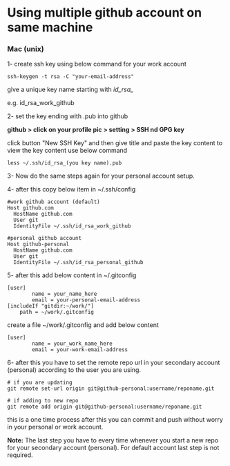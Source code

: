 # Using multiple github account on same machine

### Mac (unix)

1- create ssh key using below command for your work account

```language
ssh-keygen -t rsa -C "your-email-address"
```

give a unique key name starting with *id_rsa_*

e.g. id_rsa_work_github

2- set the key ending with .pub into github 

**github > click on your profile pic > setting > SSH nd GPG key**

click button "New SSH Key" and then give title and paste the key content
to view the key content use below command
```language
less ~/.ssh/id_rsa_(you key name).pub
``` 

3- Now do the same steps again for your personal account setup.

4- after this copy below item in ~/.ssh/config

```language
#work github account (default)
Host github.com
  HostName github.com
  User git
  IdentityFile ~/.ssh/id_rsa_work_github

#personal github account
Host github-personal
  HostName github.com
  User git
  IdentityFile ~/.ssh/id_rsa_personal_github
```

5- after this add below content in ~/.gitconfig

```language
[user]
        name = your_name_here
        email = your-personal-email-address
[includeIf "gitdir:~/work/"]
	path = ~/work/.gitconfig
```

create a file ~/work/.gitconfig and add below content

```language
[user]
        name = your_work_name_here
        email = your-work-email-address
```

6- after this you have to set the remote repo url in your secondary account (personal) according to the user you are using.

```language
# if you are updating
git remote set-url origin git@github-personal:username/reponame.git

# if adding to new repo
git remote add origin git@github-personal:username/reponame.git

```

this is a one time process after this you can commit and push without worry in your personal or work account.

**Note:** The last step you have to every time whenever you start a new repo for your secondary account (personal). For default account last step is not required.
